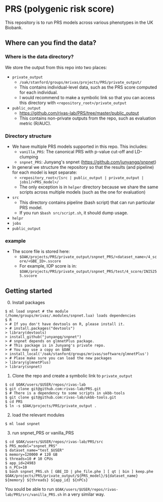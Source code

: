 # PRS (polygenic risk score)

This repository is to run PRS models across various phenotypes in the UK Biobank.


## Where can you find the data?

### Where is the data directory?
We store the output from this repo into two places:
- `private_output`
  - `/oak/stanford/groups/mrivas/projects/PRS/private_output/`
  - This contains individual-level data, such as the PRS score computed for each individual.
  - I would recommend to make a symbolic link so that you can access this directory with `<repository_root>/private_output`
- `public_output`
  - https://github.com/rivas-lab/PRS/tree/master/public_output
  - This contains non-private outputs from the repo, such as evaluation metric (R/AUC).

### Directory structure
- We have multiple PRS models supported in this repo. This includes:
  - `vanilla_PRS`: The canonical PRS with p-value cut-off and LD-clumping
  - `snpnet_PRS`: Junyang's snpnet (https://github.com/junyangq/snpnet)
- In general we structure the repository so that the results (and pipeline) for each model is kept separate:
  - `<repository_root>/[src | public_output | private_output | jobs]/<PRS_model>/`
  - The only exception is in `helper` directory because we share the same scripts across multiple models (such as the one for evaluation)
- `src`
  - This directory contains pipeline (bash script) that can run particular PRS model.
  - If you run `$bash src/script.sh`, it should dump usage.
- `helpr`
- `jobs`
- `public_output`

### example
- The score file is stored here:
  - `$OAK/projects/PRS/private_output/snpnet_PRS/<dataset_name>/4_score/<GBE_ID>.sscore`
  - For example, IOP score is in: `$OAK/projects/PRS/private_output/snpnet_PRS/test/4_score/INI5255.sscore`

## Getting started

0. Install packages

```
$ ml load snpnet # the module (/home/groups/mrivas/.modules/snpnet.lua) loads dependencies
$ R
> # If you don't have devtools on R, please install it.
> # install.packages("devtools") 
> library(devtools)
> install_github("junyangq/snpnet")
> # snpnet depends on glmnetPlus package. 
> # This package is in Junyang's private repo.
> # You may use a copy on $OAK
> install_local('/oak/stanford/groups/mrivas/software/glmnetPlus')
> # Plase make sure you can load the new packages
> library(glmnetPlus)
> library(snpnet)
```

1. Clone the repo and create a symbolic link to `private_output`

```
$ cd $OAK/users/$USER/repos/rivas-lab
$ git clone git@github.com:rivas-lab/PRS.git
$ # There is a dependency to some scripts in ukbb-tools
$ git clone git@github.com:rivas-lab/ukbb-tools.git
$ cd PRS
$ ln -s $OAK/projects/PRS/private_output .
```


2. load the relevant modules

```
$ ml load snpnet
```

3. run snpnet_PRS or vanilla_PRS

```
$ cd $OAK/users/$USER/repos/rivas-lab/PRS/src
$ PRS_model="snpnet_PRS"
$ dataset_name="test_$USER"
$ memory=120000 # 120 GB
$ threads=10 # 10 CPUs
$ app_id=24983
$ n_PCs=10
$ bash snpnet_PRS.sh [ GBE_ID | phe_file.phe ] [ qt | bin ] keep.phe $OAK/projects/PRS/private_output/${PRS_model}/${dataset_name} ${memory} ${threads} ${app_id} ${nPCs}
```

You sould be able to run `$OAK/users/$USER/repos/rivas-lab/PRS/src/vanilla_PRS.sh` in a very similar way. 


